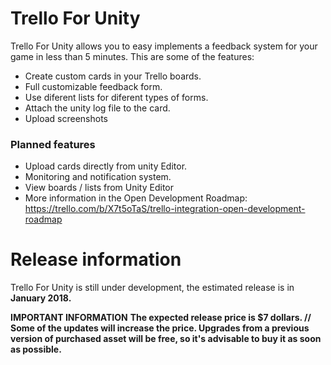 # Trello For Unity

Trello For Unity allows you to easy implements a feedback system for your game in less than 5 minutes.
This are some of the features:

  - Create custom cards in your Trello boards.
  - Full customizable feedback form.
  - Use diferent lists for diferent types of forms.
  - Attach the unity log file to the card.
  - Upload screenshots

### Planned features

  - Upload cards directly from unity Editor.
  - Monitoring and notification system.
  - View boards / lists from Unity Editor
  - More information in the Open Development Roadmap: https://trello.com/b/X7t5oTaS/trello-integration-open-development-roadmap


# Release information

Trello For Unity is still under development, the estimated release is in **January 2018.**

**IMPORTANT INFORMATION**
**The expected release price is $7 dollars. //
Some of the updates will increase the price. Upgrades from a previous version of purchased asset will be free, so it's advisable to buy it as soon as possible.**
